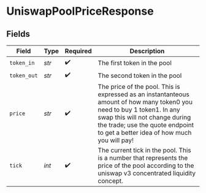 # UniswapPoolPriceResponse


## Fields

| Field                                                                                                                                                                                                                                      | Type                                                                                                                                                                                                                                       | Required                                                                                                                                                                                                                                   | Description                                                                                                                                                                                                                                |
| ------------------------------------------------------------------------------------------------------------------------------------------------------------------------------------------------------------------------------------------ | ------------------------------------------------------------------------------------------------------------------------------------------------------------------------------------------------------------------------------------------ | ------------------------------------------------------------------------------------------------------------------------------------------------------------------------------------------------------------------------------------------ | ------------------------------------------------------------------------------------------------------------------------------------------------------------------------------------------------------------------------------------------ |
| `token_in`                                                                                                                                                                                                                                 | *str*                                                                                                                                                                                                                                      | :heavy_check_mark:                                                                                                                                                                                                                         | The first token in the pool                                                                                                                                                                                                                |
| `token_out`                                                                                                                                                                                                                                | *str*                                                                                                                                                                                                                                      | :heavy_check_mark:                                                                                                                                                                                                                         | The second token in the pool                                                                                                                                                                                                               |
| `price`                                                                                                                                                                                                                                    | *str*                                                                                                                                                                                                                                      | :heavy_check_mark:                                                                                                                                                                                                                         | The price of the pool. This is expressed as an instantanteous amount of how many token0 you need to buy 1 token1. In any swap this will not change during the trade; use the quote endpoint to get a better idea of how much you will pay! |
| `tick`                                                                                                                                                                                                                                     | *int*                                                                                                                                                                                                                                      | :heavy_check_mark:                                                                                                                                                                                                                         | The current tick in the pool. This is a number that represents the price of the pool according to the uniswap v3 concentrated liquidity concept.                                                                                           |